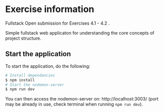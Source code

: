 # Exercise information

Fullstack Open submission for Exercises 4.1 - 4.2 .

Simple fullstack web applicaton for understanding the core concepts of project structure.

## Start the application

To start the application, do the following:

```bash
# Install dependancies
$ npm install
# Start the nodemon-server
$ npm run dev
```

You can then access the nodemon-server on: http://localhost:3003/  (port may be already in use, check terminal when running `npm run dev`).

